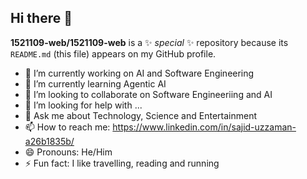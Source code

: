 ## Hi there 👋


**1521109-web/1521109-web** is a ✨ _special_ ✨ repository because its `README.md` (this file) appears on my GitHub profile.


- 🔭 I’m currently working on AI and Software Engineering
- 🌱 I’m currently learning Agentic AI
- 👯 I’m looking to collaborate on Software Engineeriing and AI
- 🤔 I’m looking for help with ...
- 💬 Ask me about Technology, Science and Entertainment
- 📫 How to reach me: https://www.linkedin.com/in/sajid-uzzaman-a26b1835b/
- 😄 Pronouns: He/Him
- ⚡ Fun fact: I like travelling, reading and running

